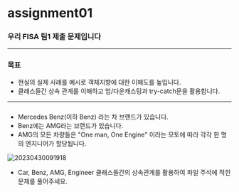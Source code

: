 # assignment01

### 우리 FISA 팀1 제출 문제입니다
------
### 목표
- 현실의 실제 사례를 예시로 객체지향에 대한 이해도를 높입니다.
- 클래스들간 상속 관계를 이해하고 업/다운캐스팅과 try-catch문을 활용합니다.
------
### 
- Mercedes Benz(이하 Benz) 라는 차 브랜드가 있습니다.
- Benz에는 AMG라는 브랜드가 있습니다.
- AMG의 모든 차량들은 "One man, One Engine" 이라는 모토에 따라 각각 한 명의 엔지니어가 할당됩니다.

![20230430091918](https://user-images.githubusercontent.com/114793764/235329506-558b97ab-987c-4254-9e58-d46b54c2d2b9.png)

- Car, Benz, AMG, Engineer 클래스들간의 상속관계를 활용하여 파일 주석에 적힌 문제를 풀어주세요.
